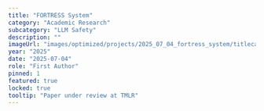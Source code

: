 ```yaml
---
title: "FORTRESS System"
category: "Academic Research"
subcategory: "LLM Safety"
description: ""
imageUrl: "images/optimized/projects/2025_07_04_fortress_system/titlecard.webp"
year: "2025"
date: "2025-07-04"
role: "First Author"
pinned: 1
featured: true
locked: true
tooltip: "Paper under review at TMLR"
---
```


